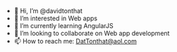 - 👋 Hi, I’m @davidtonthat
- 👀 I’m interested in Web apps
- 🌱 I’m currently learning AngularJS
- 💞️ I’m looking to collaborate on Web app development
- 📫 How to reach me: DatTonthat@aol.com

<!---
davidtonthat/davidtonthat is a ✨ special ✨ repository because its `README.md` (this file) appears on your GitHub profile.
You can click the Preview link to take a look at your changes.
--->
